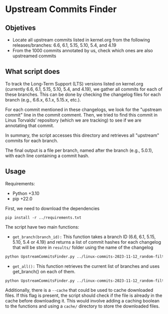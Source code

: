 # Upstream Commits Finder

## Objetives

- Locate all upstream commits listed in kernel.org from the following releases/branches: 6.6, 6.1, 5.15, 5.10, 5.4, and 4.19
- From the 1000 commits annotated by us, check which ones are also upstreamed commits

## What script does

To track the Long-Term Support (LTS) versions listed on kernel.org (currently 6.6, 6.1, 5.15, 5.10, 5.4, and 4.19), we gather all commits for each of these branches. This can be done by checking the changelog files for each branch (e.g., 6.6.x, 6.1.x, 5.15.x, etc.). 

For each commit mentioned in these changelogs, we look for the "upstream commit" line in the commit comment. 
Then, we tried to find this commit in Linus Torvalds’ repository (which we are tracking) to see if we are annotating that commit.

In summary, the script accesses this directory and retrieves all "upstream" commits for each branch.

The final output is a file per branch, named after the branch (e.g., 5.0.1), with each line containing a commit hash.

## Usage

Requirements:
- Python +3.10
- pip +22.0

First, we need to download the dependencies

```
pip install -r ../requirements.txt
```

The script have two main functions:

- ```get_branch(branch_id):``` This function takes a branch ID (6.6, 6.1, 5.15, 5.10, 5.4 or 4.19) and returns a list of commit hashes for each changelog that will be store in `results/` folder using the name of the changelog
```bash
python UpstreamCommitsFinder.py ../linux-commits-2023-11-12_random-filtered-1.json --all
```
- ```get_all():``` This function retrieves the current list of branches and uses get_branch() on each of them. 
```bash
python UpstreamCommitsFinder.py ../linux-commits-2023-11-12_random-filtered-1.json -b 6.1
```


Additionally, there is a ```--cache``` that could be used to cache downloaded files. If this flag is present, the script should check if the file is already in the cache before downloading it. This would involve adding a caching boolean to the functions and using a `cache/` directory to store the downloaded files.